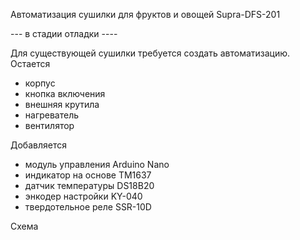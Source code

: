 Автоматизация сушилки для фруктов и овощей Supra-DFS-201

--- в стадии отладки ----

Для существующей сушилки требуется создать автоматизацию. 
Остается 
 - корпус
 - кнопка включения
 - внешняя крутила
 - нагреватель
 - вентилятор
 
 Добавляется
  - модуль управления Arduino Nano
  - индикатор на основе TM1637
  - датчик температуры DS18B20
  - энкодер настройки KY-040
  - твердотельное реле SSR-10D
  
  Схема

